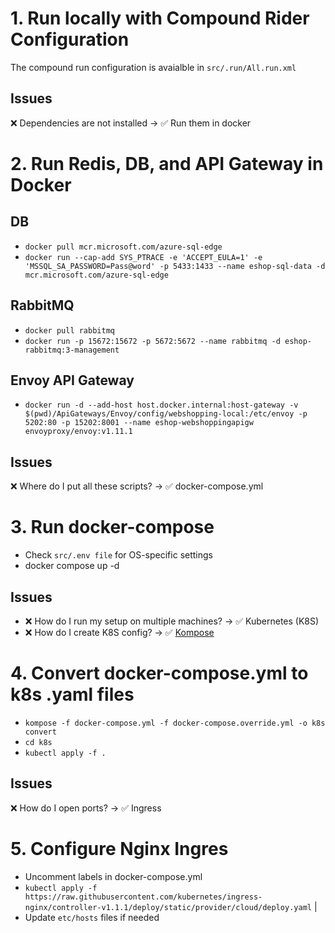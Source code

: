 # 1. Run locally with Compound Rider Configuration
The compound run configuration is avaialble in `src/.run/All.run.xml`

## Issues
❌ Dependencies are not installed → ✅ Run them in docker

# 2. Run Redis, DB, and API Gateway in Docker
## DB
- `docker pull mcr.microsoft.com/azure-sql-edge`
- `docker run --cap-add SYS_PTRACE -e 'ACCEPT_EULA=1' -e 'MSSQL_SA_PASSWORD=Pass@word' -p 5433:1433 --name eshop-sql-data -d mcr.microsoft.com/azure-sql-edge`

## RabbitMQ
- `docker pull rabbitmq`
- `docker run -p 15672:15672 -p 5672:5672 --name rabbitmq -d eshop-rabbitmq:3-management`

## Envoy API Gateway
- `docker run -d --add-host host.docker.internal:host-gateway -v $(pwd)/ApiGateways/Envoy/config/webshopping-local:/etc/envoy -p 5202:80 -p 15202:8001 --name eshop-webshoppingapigw envoyproxy/envoy:v1.11.1`

## Issues
❌ Where do I put all these scripts? → ✅ docker-compose.yml

# 3. Run docker-compose
- Check `src/.env file` for OS-specific settings
- docker compose up -d

## Issues
- ❌ How do I run my setup on multiple machines? → ✅ Kubernetes (K8S)
- ❌ How do I create K8S config? → ✅ [Kompose](http://kompose.io)

# 4. Convert docker-compose.yml to k8s .yaml files
- `kompose -f docker-compose.yml -f docker-compose.override.yml -o k8s convert`
- `cd k8s`
- `kubectl apply -f .`

## Issues
❌ How do I open ports? → ✅ Ingress

# 5. Configure Nginx Ingres
- Uncomment labels in docker-compose.yml
- `kubectl apply -f https://raw.githubusercontent.com/kubernetes/ingress-nginx/controller-v1.1.1/deploy/static/provider/cloud/deploy.yaml` |
- Update `etc/hosts` files if needed